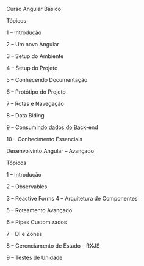 Curso Angular Básico

Tópicos 

1 – Introdução

2 – Um novo Angular

3 – Setup do Ambiente 

4 – Setup do Projeto 

5 – Conhecendo Documentação

6 – Protótipo do Projeto

7 – Rotas e Navegação

8 – Data Biding

9 – Consumindo dados do Back-end

10 – Conhecimento Essenciais

Desenvolvinto Angular – Avançado

Tópicos

1 – Introdução

2 – Observables 

3 – Reactive Forms
4 – Arquitetura de Componentes

5 – Roteamento Avançado

6 – Pipes Customizados

7 – DI e Zones

8 – Gerenciamento de Estado – RXJS

9 – Testes de Unidade
